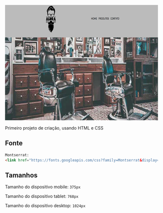 <img src="https://raw.githubusercontent.com/daiccordeiro/midias/main/imgs/projetos-front/barbearia_alura.png" alt="banner-html-css" width=1050 height=380>
</p>

Primeiro projeto de criação, usando HTML e CSS



## Fonte

```html
Montserrat:
<link href="https://fonts.googleapis.com/css?family=Montserrat&display=swap" rel="stylesheet">
```

## Tamanhos

Tamanho do dispositivo mobile: `375px`

Tamanho do dispositivo tablet: `768px`

Tamanho do dispositivo desktop: `1024px`
